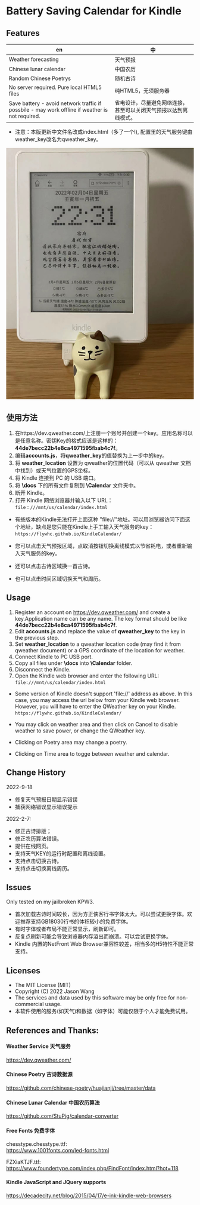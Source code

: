 
# Battery Saving Calendar for Kindle

## Features
| en| 中 |
|--- |---|
| Weather forecasting | 天气预报 |
| Chinese lunar calendar | 中国农历 |
| Random Chinese Poetrys | 随机古诗 |
| No server required. Pure local HTML5 files | 纯HTML5，无须服务器 |
| Save battery - avoid network traffic if possbile - may work offline if weather is not required. | 省电设计，尽量避免网络连接，甚至可以关闭天气预报以达到离线模式。|

* 注意：本版更新中文件名改成index.html（多了一个l), 配置里的天气服务键由weather_key改名为qweather_key。

![screenshot](screenshot.jpg)

## 使用方法
1. 在https://dev.qweather.com/上注册一个账号并创建一个key。应用名称可以是任意名称。密钥Key的格式应该是这样的：
**44de7becc22b4e8ca4971595fbab4c7f**。
1. 编辑**accounts.js**，将**qweather_key**的值替换为上一步中的key。
1. 将 **weather_location** 设置为 qweather的位置代码（可以从 qweather 文档中找到）或天气位置的GPS坐标。
1. 将 Kindle 连接到 PC 的 USB 端口。
1. 将 **\docs** 下的所有文件复制到 **\Calendar** 文件夹中。
1. 断开 Kindle。
1. 打开 Kindle 网络浏览器并输入以下 URL：
``
file：///mnt/us/calendar/index.html
``

* 有些版本的Kindle无法打开上面这种 "file://"地址。可以用浏览器访问下面这个地址，缺点是您只能在Kindle上手工输入天气服务的key：
``
https://flywhc.github.io/KindleCalendar/ 
``

* 您可以点击天气预报区域，点取消按钮切换离线模式以节省耗电，或者重新输入天气服务的key。
* 还可以点击古诗区域换一首古诗。
* 也可以点击时间区域切换天气和周历。


## Usage
1. Register an account on https://dev.qweather.com/ and create a key.Application name can be any name. The key format should be like 	
**44de7becc22b4e8ca4971595fbab4c7f**.
1. Edit **accounts.js** and replace the value of **qweather_key** to the key in the previous step.
1. Set **weather_location** to a qweather location code (may find it from qweather document) or a GPS coordinate of the location for weather.
1. Connect Kindle to PC USB port.
1. Copy all files under **\docs** into **\Calendar** folder.
1. Disconnect the Kindle.
1. Open the Kindle web browser and enter the following URL:  
``
file:///mnt/us/calendar/index.html
``

* Some version of Kindle doesn't support 'file://' address as above. In this case, you may access the url below from your Kindle web browser. However, you will have to enter the QWeather key on your Kindle.
``
https://flywhc.github.io/KindleCalendar/ 
``

* You may click on weather area and then click on Cancel to disable weather to save power, or change the QWeather key.
* Clicking on Poetry area may change a poetry.
* Clicking on Time area to togge between weather and calendar.

## Change History
2022-9-18
* 修复天气预报日期显示错误
* 捕获网络错误显示错误提示

2022-2-7: 
* 修正古诗排版；
* 修正农历算法错误。
* 提供在线网页。
* 支持天气KEY的运行时配置和离线设置。
* 支持点击切换古诗。
* 支持点击切换离线周历。


## Issues
Only tested on my jailbroken KPW3.  
* 首次加载古诗时间较长，因为方正侠客行书字体太大。可以尝试更换字体。欢迎推荐支持GB18030行书的体积较小的免费字体。
* 有时字体或者布局不能正常显示，刷新即可。  
* 反复点刷新可能会导致浏览器内存溢出而崩溃。可以尝试更换字体。  
* Kindle 内置的NetFront Web Browser兼容性较差，相当多的H5特性不能正常支持。

## Licenses
* The MIT License (MIT)
* Copyright (C) 2022 Jason Wang
* The services and data used by this software may be only free for non-commercial usage.
* 本软件使用的服务(如天气)和数据（如字体）可能仅限于个人才能免费试用。


## References and Thanks:
#### Weather Service 天气服务
https://dev.qweather.com/

#### Chinese Poetry 古诗数据源
https://github.com/chinese-poetry/huajianji/tree/master/data

#### Chinese Lunar Calendar 中国农历算法
https://github.com/StuPig/calendar-converter

#### Free Fonts 免费字体
chesstype.chesstype.ttf:  
https://www.1001fonts.com/led-fonts.html

FZXiaKTJF.ttf:
https://www.foundertype.com/index.php/FindFont/index.html?hot=118


#### Kindle JavaScript and JQuery supports
https://decadecity.net/blog/2015/04/17/e-ink-kindle-web-browsers
